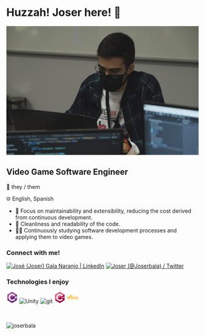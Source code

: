 # Huzzah! Joser here! 🙌
![Me at MálagaJam Weekend 13!](./images/me_at_mjw13.jpg "Me at MálagaJam Weekend 13!")
## Video Game Software Engineer

🌈 they / them

🌐 English, Spanish

- 🌟 Focus on maintainability and extensibility, reducing the cost derived from continuous development.
- 📑 Cleanliness and readability of the code.
- 👩‍🔧 Continuously studying software development processes and applying them to video games.

### Connect with me!
[<img alt="José (Joser) Gala Naranjo | LinkedIn" height="25px"  src="https://upload.wikimedia.org/wikipedia/commons/8/81/LinkedIn_icon.svg"/>][linkedin]
[<img alt="Joser (@Joserbala) / Twitter" height="25px" src="https://upload.wikimedia.org/wikipedia/commons/4/4f/Twitter-logo.svg"/>][twitter]

[linkedin]: https://www.linkedin.com/in/joserbala/
[twitter]: https://twitter.com/Joserbala

### Technologies I enjoy
<p>
  <img title="C#"  alt="C#" height="30px" src="https://raw.githubusercontent.com/devicons/devicon/master/icons/csharp/csharp-original.svg"/>
  <img title="Unity" alt="Unity" height="30px" src="https://i.redd.it/tu3gt6ysfxq71.png"/>
  <img title="git" alt="git" height="30px" src="https://www.vectorlogo.zone/logos/git-scm/git-scm-icon.svg"/>
  <img title="C++" alt="C++" height="30px" src="https://raw.githubusercontent.com/devicons/devicon/master/icons/cplusplus/cplusplus-original.svg"/>
  <img title="Amazon Web Services" alt="Amazon Web Services" height="30px" src="https://raw.githubusercontent.com/devicons/devicon/2ae2a900d2f041da66e950e4d48052658d850630/icons/amazonwebservices/amazonwebservices-plain-wordmark.svg"/>
</p>

<br/>

<p>
  <img align="center" src="https://github-readme-streak-stats.herokuapp.com/?user=joserbala&theme=dark" alt="joserbala" />
</p>

<!--
### Hi there 👋
**Joserbala/joserbala** is a ✨ _special_ ✨ repository because its `README.md` (this file) appears on your GitHub profile.

Here are some ideas to get you started:

- 🔭 I’m currently working on ...
- 🌱 I’m currently learning ...
- 👯 I’m looking to collaborate on ...
- 🤔 I’m looking for help with ...
- 💬 Ask me about ...
- 📫 How to reach me: ...
- 😄 Pronouns: ...
- ⚡ Fun fact: ...
-->
